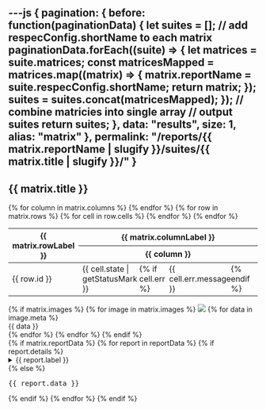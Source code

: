 ---js
{
  pagination: {
    before: function(paginationData) {
      let suites = [];
      // add respecConfig.shortName to each matrix
      paginationData.forEach((suite) => {
        let matrices = suite.matrices;
        const matricesMapped = matrices.map((matrix) => {
          matrix.reportName = suite.respecConfig.shortName;
          return matrix;
        });
        suites = suites.concat(matricesMapped);
      });
      // combine matricies into single array
      // output suites
      return suites;
    },
    data: "results",
    size: 1,
    alias: "matrix"
  },
  permalink: "/reports/{{ matrix.reportName | slugify }}/suites/{{ matrix.title | slugify }}/"
}
---
<section id="{{ matrix.title }}">
  <h2>{{ matrix.title }}</h2>
  <div>
    <table class="ui celled structured table">
      <thead>
        <tr>
          <th rowspan="2" width="20%">{{ matrix.rowLabel }}</th>
          <th class="center aligned" colspan={{ matrix.columns.length }} >{{ matrix.columnLabel }}</th>
        </tr>
        <tr>
        {% for column in matrix.columns %}
          <th>{{ column }}</th>
        {% endfor %}
        </tr>
      </thead>
      <tbody>
      {% for row in matrix.rows %}
        <tr>
          <!--This is the name of the test-->
          <td>{{ row.id }}</td>
          <!--These contain if the test passed, failed, or was skipped-->
          {% for cell in row.cells %}
            <td class="{{ cell.state | getStatusColors }} {{ cell.optional | getOptional }}">
              <div 
                class="ui simple dropdown item" 
                style="
                  width: 100%;
                  display: flex;
                  min-height: 40px;
                  align-items: center;
                  justify-content: center;
                "
              >
                <div>{{ cell.state | getStatusMark }}</div>
                {% if cell.err %}    
                  <div class="menu">
                    <div class="item">{{ cell.err.message }}</div>
                  </div>
                {% endif %}
              </div>
            </td>
          {% endfor %}
        </tr>
      {% endfor %}
      </tbody>
    </table>
  </div>
  <div>
    <div>
      <div>
      {% if matrix.images %}
        {% for image in matrix.images %}
          <img src={{ image.src }} />
          {% for data in image.meta %}
            <div>
              {{ data }}
            </div>
          {% endfor %}
        {% endfor %}
      {% endif %}
      </div>
      <div>
      {% if matrix.reportData %}
        {% for report in reportData %}
          {% if report.details %}
            <details>
              <summary>{{ report.label }}</summary>
              <pre>{{ report.data }}</pre>
            </details>
          {% else %}
            <pre>{{ report.data }}</pre>
          {% endif %}
        {% endfor %}
      {% endif %}
      </div>
    </div>
  </div>
</section>
